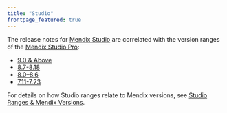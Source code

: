 ```yaml
---
title: "Studio"
frontpage_featured: true
---
```


The release notes for [Mendix Studio](/studio/index) are correlated with the version ranges of the [Mendix Studio Pro](../studio-pro/index): 

* [9.0 & Above](9.0-and-above)
* [8.7-8.18](8.7-8.18)
* [8.0–8.6](8.0-8.6)
* [7.11-7.23](7.11-7.23)

For details on how Studio ranges relate to Mendix versions, see [Studio Ranges & Mendix Versions](/studio/general-versions).
